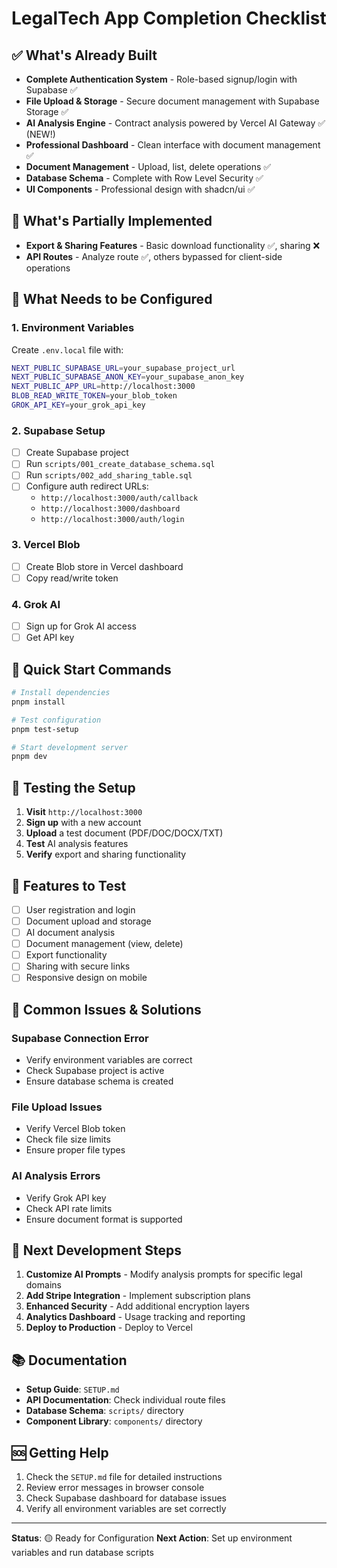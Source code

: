 # LegalTech App Completion Checklist

## ✅ What's Already Built

- **Complete Authentication System** - Role-based signup/login with Supabase ✅
- **File Upload & Storage** - Secure document management with Supabase Storage ✅
- **AI Analysis Engine** - Contract analysis powered by Vercel AI Gateway ✅ (NEW!)
- **Professional Dashboard** - Clean interface with document management ✅
- **Document Management** - Upload, list, delete operations ✅
- **Database Schema** - Complete with Row Level Security ✅
- **UI Components** - Professional design with shadcn/ui ✅

## 🔄 What's Partially Implemented

- **Export & Sharing Features** - Basic download functionality ✅, sharing ❌
- **API Routes** - Analyze route ✅, others bypassed for client-side operations

## 🔧 What Needs to be Configured

### 1. Environment Variables
Create `.env.local` file with:
```bash
NEXT_PUBLIC_SUPABASE_URL=your_supabase_project_url
NEXT_PUBLIC_SUPABASE_ANON_KEY=your_supabase_anon_key
NEXT_PUBLIC_APP_URL=http://localhost:3000
BLOB_READ_WRITE_TOKEN=your_blob_token
GROK_API_KEY=your_grok_api_key
```

### 2. Supabase Setup
- [ ] Create Supabase project
- [ ] Run `scripts/001_create_database_schema.sql`
- [ ] Run `scripts/002_add_sharing_table.sql`
- [ ] Configure auth redirect URLs:
  - `http://localhost:3000/auth/callback`
  - `http://localhost:3000/dashboard`
  - `http://localhost:3000/auth/login`

### 3. Vercel Blob
- [ ] Create Blob store in Vercel dashboard
- [ ] Copy read/write token

### 4. Grok AI
- [ ] Sign up for Grok AI access
- [ ] Get API key

## 🚀 Quick Start Commands

```bash
# Install dependencies
pnpm install

# Test configuration
pnpm test-setup

# Start development server
pnpm dev
```

## 🧪 Testing the Setup

1. **Visit** `http://localhost:3000`
2. **Sign up** with a new account
3. **Upload** a test document (PDF/DOC/DOCX/TXT)
4. **Test** AI analysis features
5. **Verify** export and sharing functionality

## 📱 Features to Test

- [ ] User registration and login
- [ ] Document upload and storage
- [ ] AI document analysis
- [ ] Document management (view, delete)
- [ ] Export functionality
- [ ] Sharing with secure links
- [ ] Responsive design on mobile

## 🐛 Common Issues & Solutions

### Supabase Connection Error
- Verify environment variables are correct
- Check Supabase project is active
- Ensure database schema is created

### File Upload Issues
- Verify Vercel Blob token
- Check file size limits
- Ensure proper file types

### AI Analysis Errors
- Verify Grok API key
- Check API rate limits
- Ensure document format is supported

## 🎯 Next Development Steps

1. **Customize AI Prompts** - Modify analysis prompts for specific legal domains
2. **Add Stripe Integration** - Implement subscription plans
3. **Enhanced Security** - Add additional encryption layers
4. **Analytics Dashboard** - Usage tracking and reporting
5. **Deploy to Production** - Deploy to Vercel

## 📚 Documentation

- **Setup Guide**: `SETUP.md`
- **API Documentation**: Check individual route files
- **Database Schema**: `scripts/` directory
- **Component Library**: `components/` directory

## 🆘 Getting Help

1. Check the `SETUP.md` file for detailed instructions
2. Review error messages in browser console
3. Check Supabase dashboard for database issues
4. Verify all environment variables are set correctly

---

**Status**: 🟡 Ready for Configuration
**Next Action**: Set up environment variables and run database scripts
